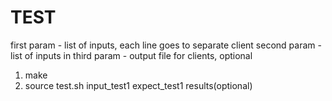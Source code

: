 # TEST

first param - list of inputs, each line goes to separate client
second param - list of inputs in
third param - output file for clients, optional

1. make
2. source test.sh input_test1 expect_test1 results(optional)
